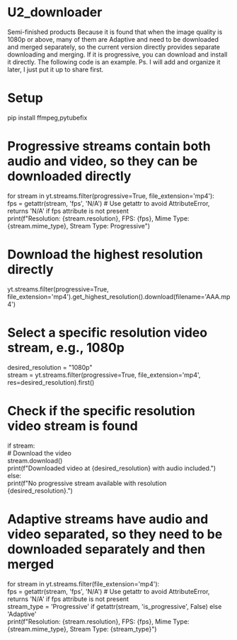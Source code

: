 # U2_downloader
Semi-finished products
Because it is found that when the image quality is 1080p or above, many of them are Adaptive and need to be downloaded and merged separately, so the current version directly provides separate downloading and merging.
If it is progressive, you can download and install it directly. The following code is an example.
Ps. I will add and organize it later, I just put it up to share first.

# Setup
pip install ffmpeg,pytubefix

# Progressive streams contain both audio and video, so they can be downloaded directly  
for stream in yt.streams.filter(progressive=True, file_extension='mp4'):  
    fps = getattr(stream, 'fps', 'N/A')  # Use getattr to avoid AttributeError, returns 'N/A' if fps attribute is not present  
    print(f"Resolution: {stream.resolution}, FPS: {fps}, Mime Type: {stream.mime_type}, Stream Type: Progressive")  
# Download the highest resolution directly  
yt.streams.filter(progressive=True, file_extension='mp4').get_highest_resolution().download(filename='AAA.mp4')  
  
# Select a specific resolution video stream, e.g., 1080p  
desired_resolution = "1080p"  
stream = yt.streams.filter(progressive=True, file_extension='mp4', res=desired_resolution).first()  
  
# Check if the specific resolution video stream is found  
if stream:  
    # Download the video  
    stream.download()  
    print(f"Downloaded video at {desired_resolution} with audio included.")  
else:  
    print(f"No progressive stream available with resolution {desired_resolution}.")  


# Adaptive streams have audio and video separated, so they need to be downloaded separately and then merged  
for stream in yt.streams.filter(file_extension='mp4'):  
    fps = getattr(stream, 'fps', 'N/A')  # Use getattr to avoid AttributeError, returns 'N/A' if fps attribute is not present  
    stream_type = 'Progressive' if getattr(stream, 'is_progressive', False) else 'Adaptive'  
    print(f"Resolution: {stream.resolution}, FPS: {fps}, Mime Type: {stream.mime_type}, Stream Type: {stream_type}")  
  
